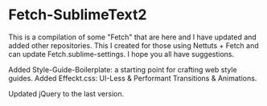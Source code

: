 Fetch-SublimeText2
==================

This is a compilation of some "Fetch" that are here and I have updated and added other repositories.
This I created for those using Nettuts + Fetch and can update Fetch.sublime-settings.
I hope you all have suggestions.

Added Style-Guide-Boilerplate: a starting point for crafting web style guides.
Added Effeckt.css: UI-Less & Performant Transitions & Animations.

Updated jQuery to the last version.
